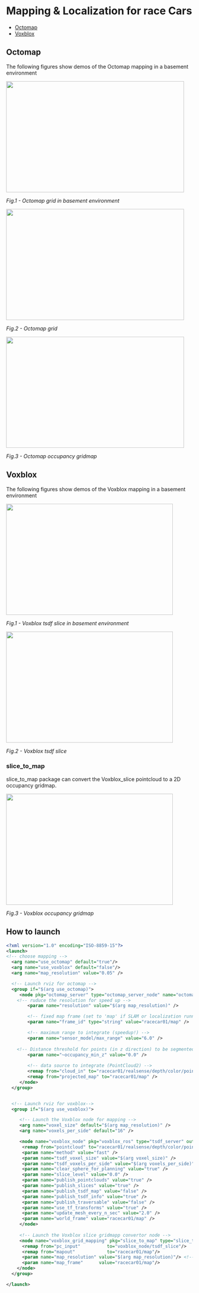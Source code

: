 # Mapping & Localization for race Cars

- [Octomap](#octomap)
- [Voxblox](#voxblox)

## Octomap

The following figures show demos of the Octomap mapping in a basement environment
<i>
<p align = "left">
<img src = "https://user-images.githubusercontent.com/89951560/185774672-7cb2cf24-25b2-4fac-92e7-9a3ab8b7e958.jpg" width="480" height="300>
</p>
<p align = "left">
<p>
Fig.1 - Octomap grid in basement environment
</p>
<p align = "left">
<img src = "https://user-images.githubusercontent.com/89951560/185774676-05f52bb6-5557-44c5-be5b-5db66e0b553c.jpg" width="480" height="300>
</p>
<p align = "left">
<p>
Fig.2 - Octomap grid
</p>
<p align = "left">
<img src = "https://user-images.githubusercontent.com/89951560/185774679-ed133dad-53bf-48c3-9203-3fedf854d596.jpg" width="480" height="300>
</p>
<p align = "left">
<p>
Fig.3 - Octomap occupancy gridmap
</p>
</i>

## Voxblox
The following figures show demos of the Voxblox mapping in a basement environment
<i>
<p align = "left">
<img src = "https://user-images.githubusercontent.com/89951560/185774308-91960b33-053f-45ea-ad97-f0b27ca52e86.jpg" width="450" height="300>
</p>
<p align = "left">
<p>
Fig.1 - Voxblox tsdf slice in basement environment
</p>
<p align = "left">
<img src = "https://user-images.githubusercontent.com/89951560/185774636-7e397c1b-6f3d-4726-b9dd-d6254abd7f65.jpg" width="450" height="300>
</p>
<p align = "left">
<p>
Fig.2 - Voxblox tsdf slice 
</p>
</i>

### slice_to_map

slice_to_map package can convert the Voxblox_slice pointcloud to a 2D occupancy gridmap.
<i>
<p align = "left">
<img src = "https://user-images.githubusercontent.com/89951560/185774644-210efeb5-503e-4ffa-baa3-3ae060273303.jpg" width="450" height="300>
</p>
<p align = "left">
<p>
Fig.3 - Voxblox occupancy gridmap
</p>
</i>

## How to launch
```xml
<?xml version="1.0" encoding="ISO-8859-15"?>
<launch>
<!-- choose mapping -->
  <arg name="use_octomap" default="true"/>
  <arg name="use_voxblox" default="false"/>
  <arg name="map_resolution" value="0.05" />

  <!-- Launch rviz for octomap -->
  <group if="$(arg use_octomap)">
     <node pkg="octomap_server" type="octomap_server_node" name="octomap_server">
	<!-- ruduce the resolution for speed up -->
        <param name="resolution" value="$(arg map_resolution)" />

        <!-- fixed map frame (set to 'map' if SLAM or localization running!) -->
        <param name="frame_id" type="string" value="racecar01/map" />

        <!-- maximum range to integrate (speedup!) -->
        <param name="sensor_model/max_range" value="6.0" />
        
	<!-- Distance threshold for points (in z direction) to be segmented to the ground plane 0.04 in default -->  
        <param name="~occupancy_min_z" value="0.0" />
        	
        <!-- data source to integrate (PointCloud2) -->
        <remap from="cloud_in" to="racecar01/realsense/depth/color/points" />
        <remap from="projected_map" to="racecar01/map" />
     </node>
  </group>


  <!-- Launch rviz for voxblox-->
  <group if="$(arg use_voxblox)">

     <!-- Launch the Voxblox node for mapping -->
     <arg name="voxel_size" default="$(arg map_resolution)" />
     <arg name="voxels_per_side" default="16" />

     <node name="voxblox_node" pkg="voxblox_ros" type="tsdf_server" output="screen" args="-alsologtostderr" clear_params="true">
      <remap from="pointcloud" to="racecar01/realsense/depth/color/points"/>
      <param name="method" value="fast" />
      <param name="tsdf_voxel_size" value="$(arg voxel_size)" />
      <param name="tsdf_voxels_per_side" value="$(arg voxels_per_side)" />
      <param name="clear_sphere_for_planning" value="true" />
      <param name="slice_level" value="0.0" />
      <param name="publish_pointclouds" value="true" />
      <param name="publish_slices" value="true" />
      <param name="publish_tsdf_map" value="false" />
      <param name="publish_tsdf_info" value="true" />
      <param name="publish_traversable" value="false" />
      <param name="use_tf_transforms" value="true" />
      <param name="update_mesh_every_n_sec" value="2.0" />
      <param name="world_frame" value="racecar01/map" />
     </node>
     
     <!-- Launch the Voxblox slice gridmapp convertor node -->
     <node name="voxblox_grid_mapping" pkg="slice_to_map" type="slice_to_map.py" output="screen">
      <remap from="pc_input"          to="voxblox_node/tsdf_slice"/>
      <remap from="mapout"            to="racecar01/map"/>
      <param name="map_resolution" value="$(arg map_resolution)"/> <!-- should match with the voxel_size -->
      <param name="map_frame"      value="racecar01/map"/> 
    </node>	  
  </group>

</launch>
```
